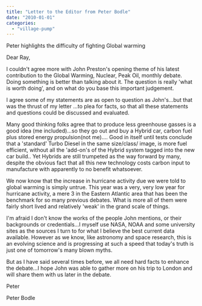 ```yaml
---
title: "Letter to the Editor from Peter Bodle"
date: "2010-01-01"
categories: 
  - "village-pump"
---
```


Peter highlights the difficulty of fighting Global warming

Dear Ray,

I couldn't agree more with John Preston's opening theme of his latest contribution to the Global Warming, Nuclear, Peak Oil, monthly debate. Doing something is better than talking about it. The question is really 'what is worth doing', and on what do you base this important judgement.

I agree some of my statements are as open to question as John's...but that was the thrust of my letter ...to plea for facts, so that all these statements and questions could be discussed and evaluated.

Many good thinking folks agree that to produce less greenhouse gasses is a good idea (me included)...so they go out and buy a Hybrid car, carbon fuel plus stored energy propulsion(not me).... Good in itself until tests conclude that a 'standard' Turbo Diesel in the same size/class/ image, is more fuel efficient, without all the 'add-on's of the Hybrid system tagged into the new car build.. Yet Hybrids are still trumpeted as the way forward by many, despite the obvious fact that all this new technology costs carbon input to manufacture with apparently to no benefit whatsoever.

We now know that the increase in hurricane activity due we were told to global warming is simply untrue. This year was a very, very low year for hurricane activity, a mere 3 in the Eastern Atlantic area that has been the benchmark for so many previous debates. What is more all of them were fairly short lived and relatively 'weak' in the grand scale of things.

I'm afraid I don't know the works of the people John mentions, or their backgrounds or credentials...I myself use NASA, NOAA and some university sites as the sources I turn to for what I believe the best current data available. However as we know, like astronomy and space research, this is an evolving science and is progressing at such a speed that today's truth is just one of tomorrow's many blown myths.

But as I have said several times before, we all need hard facts to enhance the debate...I hope John was able to gather more on his trip to London and will share them with us later in the debate.

Peter

Peter Bodle
